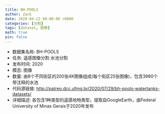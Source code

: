 ```yaml
---
title: BH-POOLS
author: Zack
date: 2020-04-22 00:00:00 +0800
categories: [分割]
tags: [dataset, 图像]
math: true
pin: false
---
```

- 数据集名称: BH-POOLS
- 任务: 遥感图像分割 水池分割
- 发布时间: 2020
- 模态: 图像
- 数量: 由8个不同街区的200张4K图像组成(每个街区25张图像)，包含3980个带注释的水池
- 代码源链接: http://patreo.dcc.ufmg.br/2020/07/29/bh-pools-watertanks-datasets/
- 详细描述: 各包含1种类型的遥感地物类型，提取自GoogleEarth，由Federal University of Minas Gerais于2020年发布

